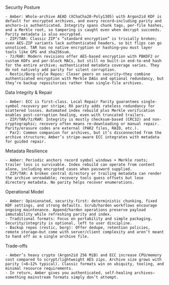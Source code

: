 Security Posture

    - Amber: Whole-archive AEAD (XChaCha20-Poly1305) with Argon2id KDF is default for encrypted archives, and every record—including parity and anchors—is authenticated. Integrity spans chunk tags, per-file hashes, and a Merkle root, so tampering is caught even when decrypt succeeds. Parity metadata is also encrypted.
    - ZIP/TAR: Classic ZIP’s “standard encryption” is trivially broken; even AES-ZIP variants lack authenticated headers, so bit flips can go unnoticed. TAR has no native encryption or hashing—you must layer tools like GPG and sha256sum.
    - 7z/RAR: Modern revisions offer AES-based encryption with PBKDF2 or custom KDFs and per-block MACs, but still no built-in end-to-end hash for the entire archive; authenticated metadata coverage varies. They do not natively add parity for silent corruption.
    - Restic/Borg-style Repos: Closer peers on security—they combine authenticated encryption with Merkle DAGs and optional redundancy, but they’re backup repositories rather than single-file archives.

Data Integrity & Repair

    - Amber: ECC is first-class. Local Repair Parity guarantees single-symbol recovery per stripe; RX parity adds rateless redundancy for scattered losses. Automated index rebuild plus Merkle verification enables post-corruption healing, even with truncated trailers.
    - ZIP/TAR/7z/RAR: Integrity is mostly checksum-based (CRC32) and non-cryptographic; recovery often means re-downloading or manual repair. Parity/erasure codes are external (PAR2 files, RAID, etc.).
    - Par2: Common companion for archives, but it’s disconnected from the archive structure; Amber’s stripe-aware ECC integrates with metadata for guided repair.

Metadata Resilience

    - Amber: Periodic anchors record symbol windows + Merkle roots; trailer loss is survivable. Index rebuild can operate from content alone, including encrypted cases when password supplied.
    - ZIP/TAR: A broken central directory or trailing metadata can render the archive unreadable; recovery tools guess offsets but lose directory metadata. No parity helps recover enumerations.

Operational Model

    - Amber: Opinionated, security-first: deterministic chunking, fixed KDF settings, and strong defaults. Scrub/harden workflows encourage ongoing maintenance. Append/harden operations preserve payload immutability while refreshing parity and index.
    - Traditional formats: Focus on portability and simple packaging. Security/integrity is optional, left to user discipline.
    - Backup repos (restic, borg): Offer dedupe, retention policies, remote storage—but come with server/client complexity and aren’t meant to hand off as a single archive file.

Trade-offs

    - Amber’s heavy crypto (Argon2id 256 MiB) and ECC increase CPU/memory cost compared to scrypt/lightweight AES zips. Archive size grows with parity (≈8–12% typical). Classic formats win on ubiquity, tooling, and minimal resource requirements.
    - In return, Amber gives you authenticated, self-healing archives—something mainstream formats simply don’t attempt.